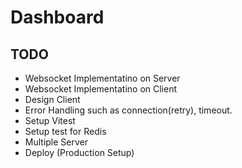 # Dashboard

## TODO

- Websocket Implementatino on Server
- Websocket Implementatino on Client
- Design Client
- Error Handling such as connection(retry), timeout.
- Setup Vitest
- Setup test for Redis
- Multiple Server
- Deploy (Production Setup)
